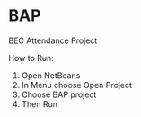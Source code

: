 # BAP
BEC Attendance Project

How to Run:
1. Open NetBeans
2. In Menu choose Open Project
3. Choose BAP project
4. Then Run
